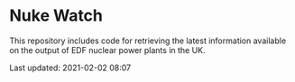 # Nuke Watch

This repository includes code for retrieving the latest information available on the output of EDF nuclear power plants in the UK.

Last updated: 2021-02-02 08:07